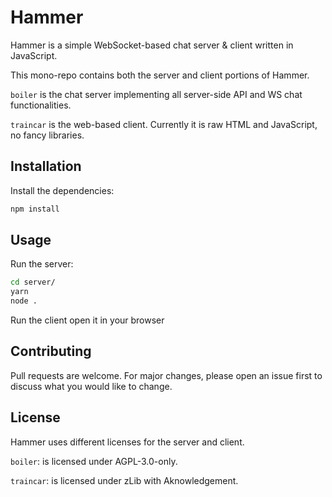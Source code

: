 # Hammer

Hammer is a simple WebSocket-based chat server & client written in JavaScript.

This mono-repo contains both the server and client portions of Hammer.

`boiler` is the chat server implementing all server-side API and WS chat functionalities.

`traincar` is the web-based client. Currently it is raw HTML and JavaScript, no fancy libraries.

## Installation

Install the dependencies:

```bash
npm install
```

## Usage

Run the server:

```bash
cd server/
yarn
node .
```

Run the client open it in your browser

## Contributing

Pull requests are welcome. For major changes, please open an issue first to discuss what you would like to change.

## License

Hammer uses different licenses for the server and client.

`boiler`: is licensed under AGPL-3.0-only.

`traincar`: is licensed under zLib with Aknowledgement.
